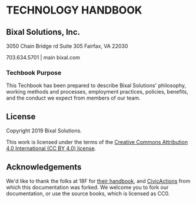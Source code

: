# TECHNOLOGY HANDBOOK

## Bixal Solutions, Inc.

3050 Chain Bridge rd
Suite 305
Fairfax, VA 22030

703.634.5701 | main
bixal.com

### <a name="purpose"></a>Techbook Purpose

This Techbook has been prepared to describe Bixal Solutions' philosophy, working methods and processes, employment practices, policies, benefits, and the conduct we expect from members of our team.

## License

Copyright 2019 Bixal Solutions.

This work is licensed under the terms of the [Creative Commons Attribution 4.0 International (CC BY 4.0) license](LICENSE.md).

## Acknowledgements

We'd like to thank the folks at 18F for [their handbook](https://github.com/18F/handbook), and [CivicActions](https://github.com/CivicActions/handbook) from which this documentation was forked. We welcome you to fork our documentation, or use the source books, which is licensed as CC0.
